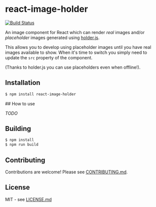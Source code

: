 # react-image-holder

[![Build Status](https://secure.travis-ci.org/hiddentao/react-image-holder.png)](http://travis-ci.org/hiddentao/react-image-holder)

An image component for React which can render _real_ images and/or _placeholder_ images generated using [holder.js](https://github.com/imsky/holder/).

This allows you to develop using placeholder images until you have real images available to show. When it's time to switch you simply need to update the `src` property of the component.

(Thanks to holder.js you can use placeholders even when offline!).

## Installation

```bash
$ npm install react-image-holder
```

## How to use

_TODO_

## Building

```bash
$ npm install
$ npm run build
```

## Contributing

Contributions are welcome! Please see [CONTRIBUTING.md](https://github.com/hiddentao/react-image-holder/blob/master/CONTRIBUTING.md).


## License

MIT - see [LICENSE.md](https://github.com/hiddentao/react-image-holder/blob/master/LICENSE.md)